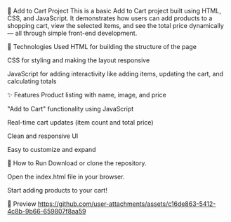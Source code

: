 
🛒 Add to Cart Project
This is a basic Add to Cart project built using HTML, CSS, and JavaScript.
It demonstrates how users can add products to a shopping cart, view the selected items, and see the total price dynamically — all through simple front-end development.

🚀 Technologies Used
HTML for building the structure of the page

CSS for styling and making the layout responsive

JavaScript for adding interactivity like adding items, updating the cart, and calculating totals

✨ Features
Product listing with name, image, and price

"Add to Cart" functionality using JavaScript

Real-time cart updates (item count and total price)

Clean and responsive UI

Easy to customize and expand

📂 How to Run
Download or clone the repository.

Open the index.html file in your browser.

Start adding products to your cart!

📸 Preview
https://github.com/user-attachments/assets/c16de863-5412-4c8b-9b66-659807f8aa59

